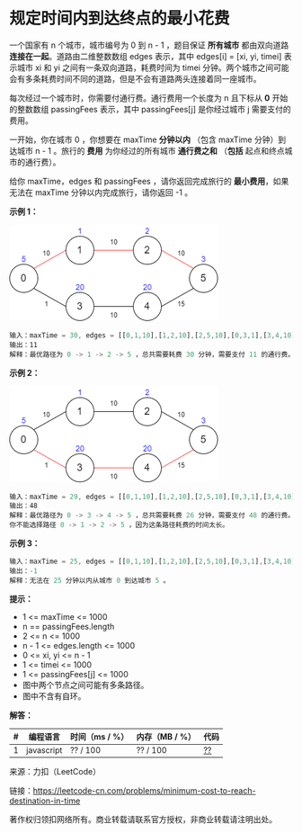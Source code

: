 # 规定时间内到达终点的最小花费

一个国家有 n 个城市，城市编号为 0 到 n - 1 ，题目保证 **所有城市** 都由双向道路 **连接在一起**。道路由二维整数数组 edges 表示，其中 edges[i] = [xi, yi, timei] 表示城市 xi 和 yi 之间有一条双向道路，耗费时间为 timei 分钟。两个城市之间可能会有多条耗费时间不同的道路，但是不会有道路两头连接着同一座城市。

每次经过一个城市时，你需要付通行费。通行费用一个长度为 n 且下标从 **0** 开始的整数数组 passingFees 表示，其中 passingFees[j] 是你经过城市 j 需要支付的费用。

一开始，你在城市 0 ，你想要在 maxTime **分钟以内** （包含 maxTime 分钟）到达城市 n - 1 。旅行的 **费用** 为你经过的所有城市 **通行费之和** （**包括** 起点和终点城市的通行费）。

给你 maxTime，edges 和 passingFees ，请你返回完成旅行的 **最小费用**，如果无法在 maxTime 分钟以内完成旅行，请你返回 -1 。

**示例 1：**

![示例1](./eg1.png)

``` javascript
输入：maxTime = 30, edges = [[0,1,10],[1,2,10],[2,5,10],[0,3,1],[3,4,10],[4,5,15]], passingFees = [5,1,2,20,20,3]
输出：11
解释：最优路径为 0 -> 1 -> 2 -> 5 ，总共需要耗费 30 分钟，需要支付 11 的通行费。
```

**示例 2：**

![示例2](./eg2.png)

``` javascript
输入：maxTime = 29, edges = [[0,1,10],[1,2,10],[2,5,10],[0,3,1],[3,4,10],[4,5,15]], passingFees = [5,1,2,20,20,3]
输出：48
解释：最优路径为 0 -> 3 -> 4 -> 5 ，总共需要耗费 26 分钟，需要支付 48 的通行费。
你不能选择路径 0 -> 1 -> 2 -> 5 ，因为这条路径耗费的时间太长。
```

**示例 3：**

``` javascript
输入：maxTime = 25, edges = [[0,1,10],[1,2,10],[2,5,10],[0,3,1],[3,4,10],[4,5,15]], passingFees = [5,1,2,20,20,3]
输出：-1
解释：无法在 25 分钟以内从城市 0 到达城市 5 。
```

**提示：**

- 1 <= maxTime <= 1000
- n == passingFees.length
- 2 <= n <= 1000
- n - 1 <= edges.length <= 1000
- 0 <= xi, yi <= n - 1
- 1 <= timei <= 1000
- 1 <= passingFees[j] <= 1000 
- 图中两个节点之间可能有多条路径。
- 图中不含有自环。

**解答：**

**#**|**编程语言**|**时间（ms / %）**|**内存（MB / %）**|**代码**
--|--|--|--|--
1|javascript|?? / 100|?? / 100|[??](./javascript/ac_v1.js)

来源：力扣（LeetCode）

链接：https://leetcode-cn.com/problems/minimum-cost-to-reach-destination-in-time

著作权归领扣网络所有。商业转载请联系官方授权，非商业转载请注明出处。
